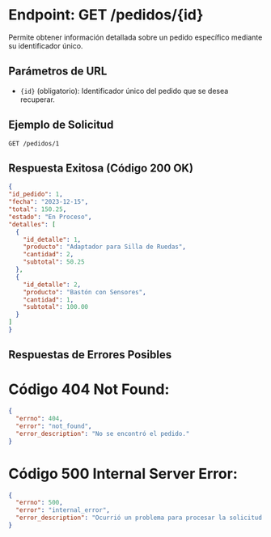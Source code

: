 # Endpoint: GET /pedidos/{id}

Permite obtener información detallada sobre un pedido específico mediante su identificador único.

## Parámetros de URL

- `{id}` (obligatorio): Identificador único del pedido que se desea recuperar.

## Ejemplo de Solicitud

```http
GET /pedidos/1
```

## Respuesta Exitosa (Código 200 OK)
  ```json
{
  "id_pedido": 1,
  "fecha": "2023-12-15",
  "total": 150.25,
  "estado": "En Proceso",
  "detalles": [
    {
      "id_detalle": 1,
      "producto": "Adaptador para Silla de Ruedas",
      "cantidad": 2,
      "subtotal": 50.25
    },
    {
      "id_detalle": 2,
      "producto": "Bastón con Sensores",
      "cantidad": 1,
      "subtotal": 100.00
    }
  ]
}
```
## Respuestas de Errores Posibles
# Código 404 Not Found:
```json
{
  "errno": 404,
  "error": "not_found",
  "error_description": "No se encontró el pedido."
}
```
# Código 500 Internal Server Error:
```json
{
  "errno": 500,
  "error": "internal_error",
  "error_description": "Ocurrió un problema para procesar la solicitud."
}
```
